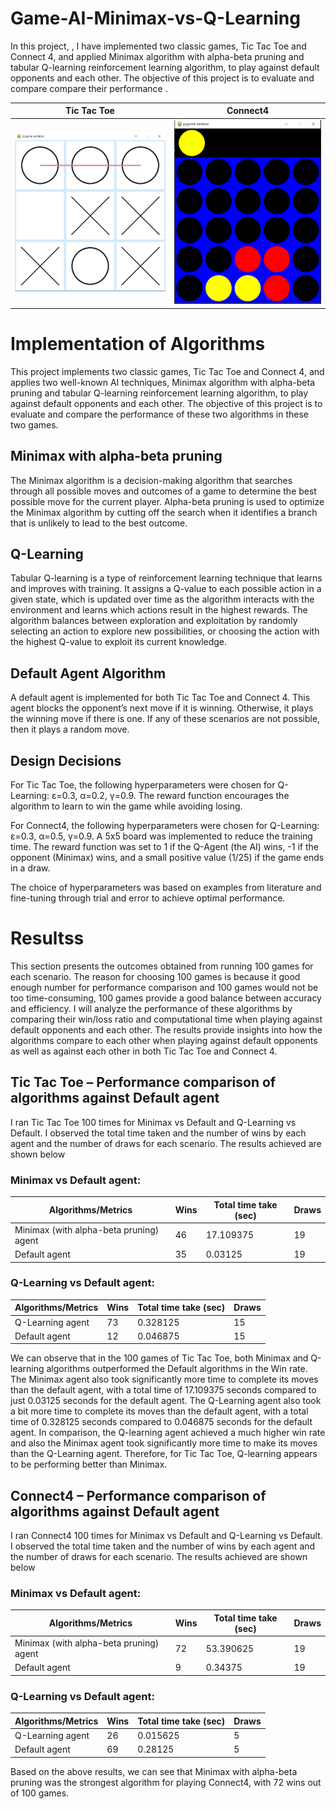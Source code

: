 # Game-AI-Minimax-vs-Q-Learning
In this project, , I have implemented two classic games, Tic Tac Toe and Connect 4, and applied Minimax algorithm with alpha-beta pruning and tabular Q-learning reinforcement learning algorithm, to play against default opponents and each other. The objective of this project is to evaluate and compare compare their performance .
<br/>

Tic Tac Toe       |  Connect4
:-------------------------:|:-------------------------:
![](tic_tac_toe.png)  |  ![](connect4.png)

# Implementation of Algorithms
This project implements two classic games, Tic Tac Toe and Connect 4, and applies two well-known AI techniques, Minimax algorithm with alpha-beta pruning and tabular Q-learning reinforcement learning algorithm, to play against default opponents and each other. The objective of this project is to evaluate and compare the performance of these two algorithms in these two games.

## Minimax with alpha-beta pruning
The Minimax algorithm is a decision-making algorithm that searches through all possible moves and outcomes of a game to determine the best possible move for the current player. Alpha-beta pruning is used to optimize the Minimax algorithm by cutting off the search when it identifies a branch that is unlikely to lead to the best outcome.

## Q-Learning
Tabular Q-learning is a type of reinforcement learning technique that learns and improves with training. It assigns a Q-value to each possible action in a given state, which is updated over time as the algorithm interacts with the environment and learns which actions result in the highest rewards. The algorithm balances between exploration and exploitation by randomly selecting an action to explore new possibilities, or choosing the action with the highest Q-value to exploit its current knowledge.

## Default Agent Algorithm
A default agent is implemented for both Tic Tac Toe and Connect 4. This agent blocks the opponent’s next move if it is winning. Otherwise, it plays the winning move if there is one. If any of these scenarios are not possible, then it plays a random move.

## Design Decisions
For Tic Tac Toe, the following hyperparameters were chosen for Q-Learning: ε=0.3, α=0.2, γ=0.9. The reward function encourages the algorithm to learn to win the game while avoiding losing.

For Connect4, the following hyperparameters were chosen for Q-Learning: ε=0.3, α=0.5, γ=0.9. A 5x5 board was implemented to reduce the training time. The reward function was set to 1 if the Q-Agent (the AI) wins, -1 if the opponent (Minimax) wins, and a small positive value (1/25) if the game ends in a draw.

The choice of hyperparameters was based on examples from literature and fine-tuning through trial and error to achieve optimal performance.

# Resultss

This section presents the outcomes obtained from running 100 games for each scenario. The reason for choosing 100 games is because it good enough number for performance comparison and 100 games would not be too time-consuming, 100 games provide a good balance between accuracy and efficiency. I will analyze the performance of these algorithms by comparing their win/loss ratio and computational time when playing against default opponents and each other. The results provide insights into how the algorithms compare to each other when playing against default opponents as well as against each other in both Tic Tac Toe and Connect 4. 

## Tic Tac Toe – Performance comparison of algorithms against Default agent

I ran Tic Tac Toe 100 times for Minimax vs Default and Q-Learning vs Default. I observed the total time taken and the number of wins by each agent and the number of draws for each scenario.
The results achieved are shown below


### Minimax vs Default agent:

| Algorithms/Metrics                        | Wins | Total time take (sec) | Draws |
|-------------------------------------------|------|-----------------------|-------|
| Minimax (with alpha-beta pruning) agent   | 46   | 17.109375             | 19    |
| Default agent                             | 35   | 0.03125               | 19      |


### Q-Learning vs Default agent:

| Algorithms/Metrics | Wins | Total time take (sec) | Draws |
|--------------------|------|-----------------------|-------|
| Q-Learning agent   | 73   | 0.328125              | 15    |
| Default agent      | 12   | 0.046875              | 15   |


We can observe that in the 100 games of Tic Tac Toe, both Minimax and Q-learning algorithms outperformed the Default algorithms in the Win rate. The Minimax agent also took significantly more time to complete its moves than the default agent, with a total time of 17.109375 seconds compared to just 0.03125 seconds for the default agent. The Q-Learning agent also took a bit more time to complete its moves than the default agent, with a total time of 0.328125 seconds compared to 0.046875 seconds for the default agent.
In comparison, the Q-learning agent achieved a much higher win rate and also the Minimax agent took significantly more time to make its moves than the Q-Learning agent. Therefore, for Tic Tac Toe, Q-learning appears to be performing better than Minimax.

## Connect4 – Performance comparison of algorithms against Default agent
I ran Connect4 100 times for Minimax vs Default and Q-Learning vs Default. I observed the total time taken and the number of wins by each agent and the number of draws for each scenario.
The results achieved are shown below

### Minimax vs Default agent:

| Algorithms/Metrics                        | Wins | Total time take (sec) | Draws |
|-------------------------------------------|------|-----------------------|-------|
| Minimax (with alpha-beta pruning) agent   | 72   | 53.390625             | 19    |
| Default agent                             | 9    | 0.34375               |  19    |


### Q-Learning vs Default agent:

| Algorithms/Metrics | Wins | Total time take (sec) | Draws |
|--------------------|------|-----------------------|-------|
| Q-Learning agent   | 26   | 0.015625              | 5     |
| Default agent      | 69   | 0.28125               | 5      |


Based on the above results, we can see that Minimax with alpha-beta pruning was the strongest algorithm for playing Connect4, with 72 wins out of 100 games.




